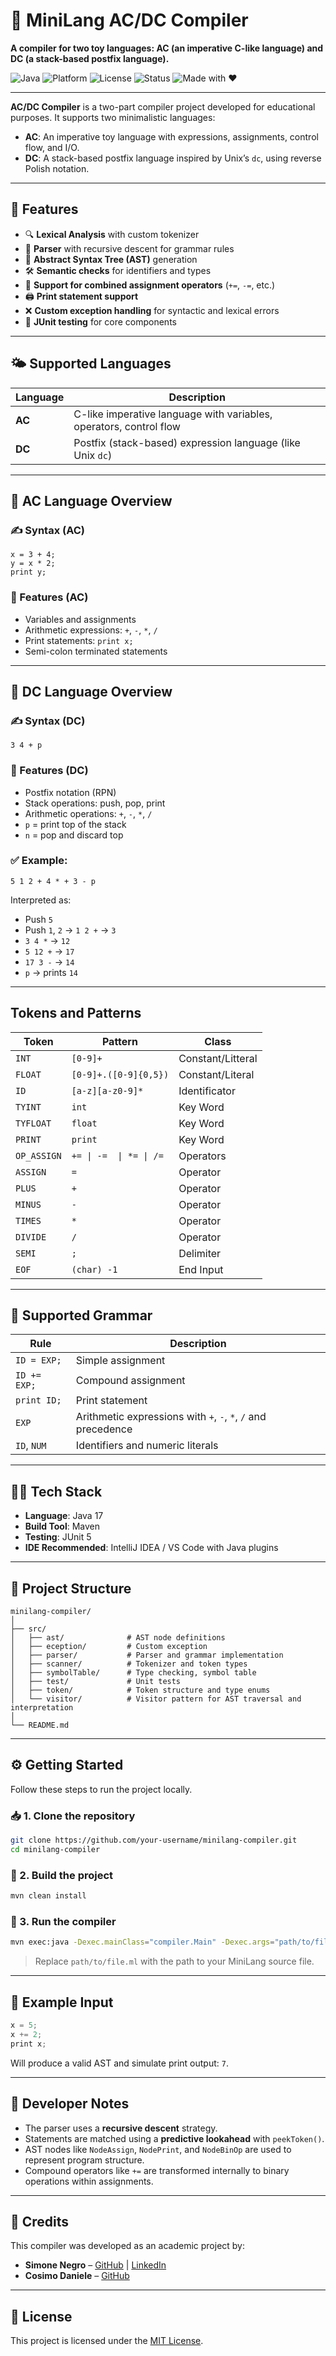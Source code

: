 # 🧠 MiniLang AC/DC Compiler  
**A compiler for two toy languages: AC (an imperative C-like language) and DC (a stack-based postfix language).**

![Java](https://img.shields.io/badge/Java-17-blue) ![Platform](https://img.shields.io/badge/platform-CLI-lightgrey) ![License](https://img.shields.io/badge/License-MIT-green) ![Status](https://img.shields.io/badge/status-In%20Development-orange) ![Made with ❤️](https://img.shields.io/badge/made%20with-%E2%9D%A4-red)

---

**AC/DC Compiler** is a two-part compiler project developed for educational purposes. It supports two minimalistic languages:
- **AC**: An imperative toy language with expressions, assignments, control flow, and I/O.
- **DC**: A stack-based postfix language inspired by Unix’s `dc`, using reverse Polish notation.

---

## 🚀 Features

- 🔍 **Lexical Analysis** with custom tokenizer
- 🧾 **Parser** with recursive descent for grammar rules
- 🧠 **Abstract Syntax Tree (AST)** generation  
- 🛠️ **Semantic checks** for identifiers and types  
- 🔄 **Support for combined assignment operators** (`+=`, `-=`, etc.)  
- 🖨 **Print statement support**  
- ❌ **Custom exception handling** for syntactic and lexical errors  
- 🧪 **JUnit testing** for core components  

---

## 🌤 Supported Languages

| Language | Description                                                        |
| -------- | ------------------------------------------------------------------ |
| **AC**   | C-like imperative language with variables, operators, control flow |
| **DC**   | Postfix (stack-based) expression language (like Unix `dc`)         |

---

## 📄 AC Language Overview

### ✍️ Syntax (AC)

```ac
x = 3 + 4;
y = x * 2;
print y;
```

### 🎯 Features (AC)

- Variables and assignments
- Arithmetic expressions: `+`, `-`, `*`, `/`
- Print statements: `print x;`
- Semi-colon terminated statements

---

## 📄 DC Language Overview

### ✍️ Syntax (DC)

```dc
3 4 + p
```

### 🎯 Features (DC)

- Postfix notation (RPN)
- Stack operations: push, pop, print
- Arithmetic operations: `+`, `-`, `*`, `/`
- `p` = print top of the stack
- `n` = pop and discard top

### ✅ Example:

```dc
5 1 2 + 4 * + 3 - p
```

Interpreted as:

- Push `5`
- Push `1`, `2` → `1 2 +` → `3`
- `3 4 *` → `12`
- `5 12 +` → `17`
- `17 3 -` → `14`
- `p` → prints `14`

---

## Tokens and Patterns

| Token | Pattern | Class |
|------|-------------|-------------|
| `INT` | `[0-9]+` |   Constant/Litteral  |
| `FLOAT` | `[0-9]+.([0-9]{0,5})` |   Constant/Literal  |
| `ID` | `[a-z][a-z0-9]*` |   Identificator  |
| `TYINT` | `int` |   Key Word  |
| `TYFLOAT` | `float` |   Key Word  |
| `PRINT` | `print` |   Key Word  |
| `OP_ASSIGN` | `+= \| -=  \| *= \| /=` |   Operators  |
| `ASSIGN` | `=` |   Operator  |
| `PLUS` | `+` |   Operator  |
| `MINUS` | `-` |   Operator  |
| `TIMES` | `*` |   Operator  |
| `DIVIDE` | `/` |   Operator  |
| `SEMI` | `;` |   Delimiter  |
| `EOF` | `(char) -1` |   End Input  |

---

## 📜 Supported Grammar

| Rule | Description |
|------|-------------|
| `ID = EXP;` | Simple assignment |
| `ID += EXP;` | Compound assignment |
| `print ID;` | Print statement |
| `EXP` | Arithmetic expressions with `+`, `-`, `*`, `/` and precedence |
| `ID`, `NUM` | Identifiers and numeric literals |

---

## 🧑‍💻 Tech Stack

- **Language**: Java 17  
- **Build Tool**: Maven  
- **Testing**: JUnit 5  
- **IDE Recommended**: IntelliJ IDEA / VS Code with Java plugins  

---

## 📁 Project Structure

```
minilang-compiler/
│
├── src/
│   ├── ast/              # AST node definitions
│   ├── eception/         # Custom exception
│   ├── parser/           # Parser and grammar implementation
│   ├── scanner/          # Tokenizer and token types
│   ├── symbolTable/      # Type checking, symbol table
│   ├── test/             # Unit tests
│   ├── token/            # Token structure and type enums
│   └── visitor/          # Visitor pattern for AST traversal and interpretation
│
└── README.md               
```

---

## ⚙️ Getting Started

Follow these steps to run the project locally.

### 📥 1. Clone the repository

```bash
git clone https://github.com/your-username/minilang-compiler.git
cd minilang-compiler
```

### 🔧 2. Build the project

```bash
mvn clean install
```

### 🚀 3. Run the compiler

```bash
mvn exec:java -Dexec.mainClass="compiler.Main" -Dexec.args="path/to/file.ml"
```

> Replace `path/to/file.ml` with the path to your MiniLang source file.

---

## 🧪 Example Input

```c
x = 5;
x += 2;
print x;
```

Will produce a valid AST and simulate print output: `7`.

---

## 🧠 Developer Notes

- The parser uses a **recursive descent** strategy.
- Statements are matched using a **predictive lookahead** with `peekToken()`.
- AST nodes like `NodeAssign`, `NodePrint`, and `NodeBinOp` are used to represent program structure.
- Compound operators like `+=` are transformed internally to binary operations within assignments.

---

## 🙏 Credits

This compiler was developed as an academic project by:

- **Simone Negro** – [GitHub](https://github.com/BeastOfShadow) | [LinkedIn](https://www.linkedin.com/in/negro-simone-babb88238/)
- **Cosimo Daniele** – [GitHub](https://github.com/The-Forest03)

---

## 📄 License

This project is licensed under the [MIT License](LICENSE).
